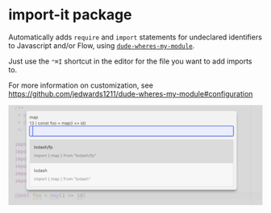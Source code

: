 # import-it package

Automatically adds `require` and `import` statements for undeclared identifiers to Javascript and/or Flow,
using [`dude-wheres-my-module`](https://github.com/jedwards1211/dude-wheres-my-module).

Just use the `⌃⌘I` shortcut in the editor for the file you want to add imports to.

For more information on customization, see https://github.com/jedwards1211/dude-wheres-my-module#configuration

![Screenshot](screenshot.png?raw=true 'Screenshot')
